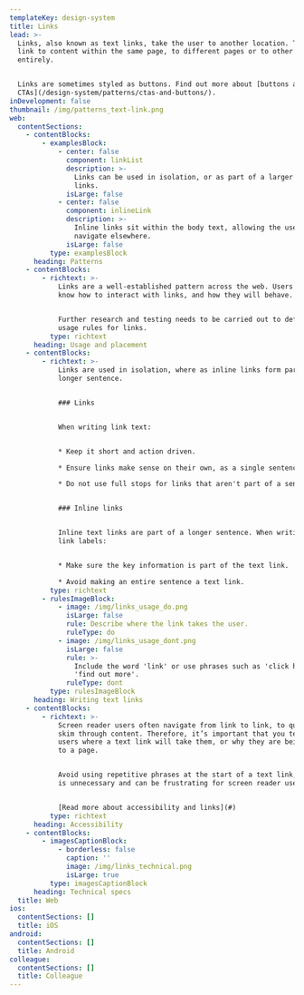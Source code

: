 ```yaml
---
templateKey: design-system
title: Links
lead: >-
  Links, also known as text links, take the user to another location. They can
  link to content within the same page, to different pages or to other locations
  entirely.


  Links are sometimes styled as buttons. Find out more about [buttons and
  CTAs](/design-system/patterns/ctas-and-buttons/).
inDevelopment: false
thumbnail: /img/patterns_text-link.png
web:
  contentSections:
    - contentBlocks:
        - examplesBlock:
            - center: false
              component: linkList
              description: >-
                Links can be used in isolation, or as part of a larger list of
                links.
              isLarge: false
            - center: false
              component: inlineLink
              description: >-
                Inline links sit within the body text, allowing the user to
                navigate elsewhere.
              isLarge: false
          type: examplesBlock
      heading: Patterns
    - contentBlocks:
        - richtext: >-
            Links are a well-established pattern across the web. Users generally
            know how to interact with links, and how they will behave.


            Further research and testing needs to be carried out to define clear
            usage rules for links.
          type: richtext
      heading: Usage and placement
    - contentBlocks:
        - richtext: >-
            Links are used in isolation, where as inline links form part of a
            longer sentence.


            ### Links


            When writing link text:


            * Keep it short and action driven. 

            * Ensure links make sense on their own, as a single sentence. 

            * Do not use full stops for links that aren't part of a sentence.


            ### Inline links


            Inline text links are part of a longer sentence. When writing inline
            link labels:


            * Make sure the key information is part of the text link.

            * Avoid making an entire sentence a text link.
          type: richtext
        - rulesImageBlock:
            - image: /img/links_usage_do.png
              isLarge: false
              rule: Describe where the link takes the user.
              ruleType: do
            - image: /img/links_usage_dont.png
              isLarge: false
              rule: >-
                Include the word 'link' or use phrases such as 'click here' or
                'find out more'.
              ruleType: dont
          type: rulesImageBlock
      heading: Writing text links
    - contentBlocks:
        - richtext: >-
            Screen reader users often navigate from link to link, to quickly
            skim through content. Therefore, it’s important that you tell your
            users where a text link will take them, or why they are being taken
            to a page.


            Avoid using repetitive phrases at the start of a text link, as this
            is unnecessary and can be frustrating for screen reader users.


            [Read more about accessibility and links](#)
          type: richtext
      heading: Accessibility
    - contentBlocks:
        - imagesCaptionBlock:
            - borderless: false
              caption: ''
              image: /img/links_technical.png
              isLarge: true
          type: imagesCaptionBlock
      heading: Technical specs
  title: Web
ios:
  contentSections: []
  title: iOS
android:
  contentSections: []
  title: Android
colleague:
  contentSections: []
  title: Colleague
---
```


